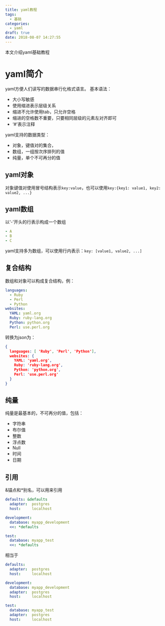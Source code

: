 ```yaml
---
title: yaml教程
tags:
  - 基础
categories:
  - yaml
draft: true
date: 2018-08-07 14:27:55
---
```

本文介绍yaml基础教程
<!--more-->
# yaml简介
yaml方便人们读写的数据串行化格式语言。
基本语法：
* 大小写敏感
* 使用缩进表示层级关系
* 缩进不允许使用tab，只允许空格
* 缩进的空格数不重要，只要相同层级的元素左对齐即可
* ‘#’表示注释

yaml支持的数据类型：
* 对象，键值对的集合，
* 数组，一组按次序排列的值
* 纯量，单个不可再分的值

## yaml对象
对象键值对使用冒号结构表示`key:value`，也可以使用`key:{key1: value1, key2: value2, ...}`
## yaml数组
以‘-’开头的行表示构成一个数组
```yaml
- A
- B
- C
```
yaml支持多为数组，可以使用行内表示：`key: [value1, value2, ...]`
## 复合结构
数组和对象可以构成复合结构，例：
```yaml
languages:
  - Ruby
  - Perl
  - Python 
websites:
  YAML: yaml.org 
  Ruby: ruby-lang.org 
  Python: python.org 
  Perl: use.perl.org 
```
转换为json为：
```json
{ 
  languages: [ 'Ruby', 'Perl', 'Python'],
  websites: {
    YAML: 'yaml.org',
    Ruby: 'ruby-lang.org',
    Python: 'python.org',
    Perl: 'use.perl.org' 
  } 
}
```
## 纯量
纯量是最基本的，不可再分的值，包括：
*   字符串
*   布尔值
*   整数
*   浮点数
*   Null
*   时间
*   日期

## 引用
&锚点和*别名，可以用来引用
```yaml
defaults: &defaults
  adapter:  postgres
  host:     localhost

development:
  database: myapp_development
  <<: *defaults

test:
  database: myapp_test
  <<: *defaults
```
相当于
```yaml
defaults:
  adapter:  postgres
  host:     localhost

development:
  database: myapp_development
  adapter:  postgres
  host:     localhost

test:
  database: myapp_test
  adapter:  postgres
  host:     localhost
```

